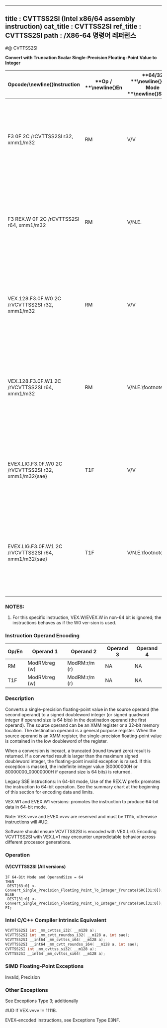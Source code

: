 ----------------------------
title : CVTTSS2SI (Intel x86/64 assembly instruction)
cat_title : CVTTSS2SI
ref_title : CVTTSS2SI
path : /X86-64 명령어 레퍼런스
----------------------------
#@ CVTTSS2SI

**Convert with Truncation Scalar Single-Precision Floating-Point Value to Integer**

|**Opcode/**\newline{}**Instruction**|**Op / **\newline{}**En**|**64/32 **\newline{}**bit Mode **\newline{}**Support**|**CPUID **\newline{}**Feature **\newline{}**Flag**|**Description**|
|------------------------------------|-------------------------|------------------------------------------------------|--------------------------------------------------|---------------|
|F3 0F 2C /rCVTTSS2SI r32, xmm1/m32|RM|V/V|SSE|Convert one single-precision floating-point value from xmm1/m32 to one signed doubleword integer in r32 using truncation.|
|F3 REX.W 0F 2C /rCVTTSS2SI r64, xmm1/m32|RM|V/N.E.|SSE|Convert one single-precision floating-point value from xmm1/m32 to one signed quadword integer in r64 using truncation.|
|VEX.128.F3.0F.W0 2C /rVCVTTSS2SI r32, xmm1/m32|RM|V/V|AVX|Convert one single-precision floating-point value from xmm1/m32 to one signed doubleword integer in r32 using truncation.|
|VEX.128.F3.0F.W1 2C /rVCVTTSS2SI r64, xmm1/m32|RM|V/N.E.\footnote{1}|AVX|Convert one single-precision floating-point value from xmm1/m32 to one signed quadword integer in r64 using truncation.|
|EVEX.LIG.F3.0F.W0 2C /rVCVTTSS2SI r32, xmm1/m32{sae}|T1F|V/V|AVX512F|Convert one single-precision floating-point value from xmm1/m32 to one signed doubleword integer in r32 using truncation.|
|EVEX.LIG.F3.0F.W1 2C /rVCVTTSS2SI r64, xmm1/m32{sae}|T1F|V/N.E.\footnote{1}|AVX512F|Convert one single-precision floating-point value from xmm1/m32 to one signed quadword integer in r64 using truncation.|
||||||
### NOTES:


1. For this specific instruction, VEX.W/EVEX.W in non-64 bit is ignored; the instructions behaves as if the W0 ver-sion is used.

### Instruction Operand Encoding


|Op/En|Operand 1|Operand 2|Operand 3|Operand 4|
|-----|---------|---------|---------|---------|
|RM|ModRM:reg (w)|ModRM:r/m (r)|NA|NA|
|T1F|ModRM:reg (w)|ModRM:r/m (r)|NA|NA|
### Description


Converts a single-precision floating-point value in the source operand (the second operand) to a signed doubleword integer (or signed quadword integer if operand size is 64 bits) in the destination operand (the first operand). The source operand can be an XMM register or a 32-bit memory location. The destination operand is a general purpose register. When the source operand is an XMM register, the single-precision floating-point value is contained in the low doubleword of the register. 

When a conversion is inexact, a truncated (round toward zero) result is returned. If a converted result is larger than the maximum signed doubleword integer, the floating-point invalid exception is raised. If this exception is masked, the indefinite integer value (80000000H or 80000000_00000000H if operand size is 64 bits) is returned.

Legacy SSE instructions: In 64-bit mode, Use of the REX.W prefix promotes the instruction to 64-bit operation. See the summary chart at the beginning of this section for encoding data and limits.

VEX.W1 and EVEX.W1 versions: promotes the instruction to produce 64-bit data in 64-bit mode.

Note: VEX.vvvv and EVEX.vvvv are reserved and must be 1111b, otherwise instructions will #UD.

Software should ensure VCVTTSS2SI is encoded with VEX.L=0. Encoding VCVTTSS2SI with VEX.L=1 may encounter unpredictable behavior across different processor generations.


### Operation
#### (V)CVTTSS2SI (All versions)
```info-verb
IF 64-Bit Mode and OperandSize = 64
THEN
 DEST[63:0] <-  Convert_Single_Precision_Floating_Point_To_Integer_Truncate(SRC[31:0]);
ELSE
 DEST[31:0] <-  Convert_Single_Precision_Floating_Point_To_Integer_Truncate(SRC[31:0]);
FI;
```

### Intel C/C++ Compiler Intrinsic Equivalent

```cpp
VCVTTSS2SI int _mm_cvttss_i32( __m128 a);
VCVTTSS2SI int _mm_cvtt_roundss_i32( __m128 a, int sae);
VCVTTSS2SI __int64 _mm_cvttss_i64( __m128 a);
VCVTTSS2SI __int64 _mm_cvtt_roundss_i64( __m128 a, int sae);
CVTTSS2SI int _mm_cvttss_si32( __m128 a);
CVTTSS2SI __int64 _mm_cvttss_si64( __m128 a);
```
### SIMD Floating-Point Exceptions


Invalid, Precision

### Other Exceptions


See Exceptions Type 3; additionally

#UD  If VEX.vvvv != 1111B.

EVEX-encoded instructions, see Exceptions Type E3NF.

